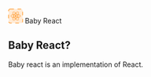 <img src="https://raw.githubusercontent.com/erenworld/react/main/.github/assets/logo.svg" alt="Logo" width="30" height="30" /> Baby React

## Baby React?

Baby react is an implementation of React.
